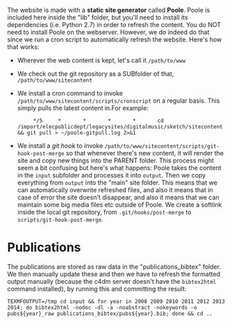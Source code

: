

The website is made with a **static site generator** called **Poole**.
Poole is included here inside the "lib" folder, but you'll need to install
its dependencies (i.e. Python 2.7)
in order to refresh the content.
You do NOT need to install Poole on the webserver. However, we do indeed do that
since we run a cron script to automatically refresh the website.
Here's how that works:

* Wherever the web content is kept, let's call it `/path/to/www`
* We check out the git repository as a SUBfolder of that, `/path/to/www/sitecontent`
* We install a cron command to invoke `/path/to/www/sitecontent/scripts/cronscript` on a regular basis. This simply pulls the latest content in.For example:

           */5     *       *       *       *       cd /import/elecpublicdept/legacysites/digitalmusic/sketch/sitecontent && git pull > ~/poole-gitpull.log 2>&1
           
* We install a *git hook* to invoke `/path/to/www/sitecontent/scripts/git-hook-post-merge` so that whenever there's new content, it will render the site and copy new things into the PARENT folder. This process might seem a bit confusing but here's what happens: Poole takes the content in the `input` subfolder and processes it into `output`. Then we copy everything from `output` into the "main" site folder. This means that we can automatically overwrite refreshed files, and also it means that in case of error the site doesn't disappear, and also it means that we can maintain some big media files etc outside of Poole. We create a softlink inside the local git repository, from `.git/hooks/post-merge` to `scripts/git-hook-post-merge`.



Publications
============
The publications are stored as raw data in the "publications_bibtex" folder. We then manually update these and then we have to refresh the formatted output manually (because the c4dm server doesn't have the `bibtex2html` command installed), by running this and committing the result:

    TEXMFOUTPUT=/tmp cd input && for year in 2008 2009 2010 2011 2012 2013 2014; do bibtex2html -nodoc -dl -a -noabstract -nokeywords -o pubs${year}_raw publications_bibtex/pubs${year}.bib; done && cd ..

